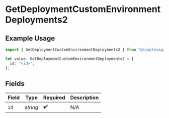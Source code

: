 # GetDeploymentCustomEnvironmentDeployments2

## Example Usage

```typescript
import { GetDeploymentCustomEnvironmentDeployments2 } from "@simplesagar/vercel/models/getdeploymentop.js";

let value: GetDeploymentCustomEnvironmentDeployments2 = {
  id: "<id>",
};
```

## Fields

| Field              | Type               | Required           | Description        |
| ------------------ | ------------------ | ------------------ | ------------------ |
| `id`               | *string*           | :heavy_check_mark: | N/A                |